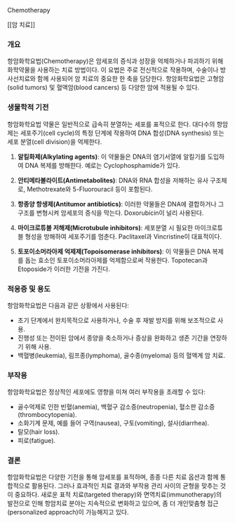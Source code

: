 Chemotherapy

[[암 치료]]

### 개요
항암화학요법(Chemotherapy)은 암세포의 증식과 성장을 억제하거나 파괴하기 위해 화학약물을 사용하는 치료 방법이다. 이 요법은 주로 전신적으로 작용하며, 수술이나 방사선치료와 함께 사용되어 암 치료의 중요한 한 축을 담당한다. 항암화학요법은 고형암(solid tumors) 및 혈액암(blood cancers) 등 다양한 암에 적용될 수 있다.

### 생물학적 기전
항암화학요법 약물은 일반적으로 급속히 분열하는 세포를 표적으로 한다. 대다수의 항암제는 세포주기(cell cycle)의 특정 단계에 작용하여 DNA 합성(DNA synthesis) 또는 세포 분열(cell division)을 억제한다.

1. **알킬화제(Alkylating agents)**: 이 약물들은 DNA의 염기서열에 알킬기를 도입하여 DNA 복제를 방해한다. 예로는 Cyclophosphamide가 있다.

2. **안티메타볼라이트(Antimetabolites)**: DNA와 RNA 합성을 저해하는 유사 구조체로, Methotrexate와 5-Fluorouracil 등이 포함된다.

3. **항종양 항생제(Antitumor antibiotics)**: 이러한 약물들은 DNA에 결합하거나 그 구조를 변형시켜 암세포의 증식을 막는다. Doxorubicin이 널리 사용된다.

4. **마이크로튜블 저해제(Microtubule inhibitors)**: 세포분열 시 필요한 마이크로튜블 형성을 방해하여 세포주기를 멈춘다. Paclitaxel과 Vincristine이 대표적이다.

5. **토포이소머라아제 억제제(Topoisomerase inhibitors)**: 이 약물들은 DNA 복제를 돕는 효소인 토포이소머라아제를 억제함으로써 작용한다. Topotecan과 Etoposide가 이러한 기전을 가진다.

### 적응증 및 용도
항암화학요법은 다음과 같은 상황에서 사용된다:
- 초기 단계에서 완치목적으로 사용하거나, 수술 후 재발 방지를 위해 보조적으로 사용.
- 진행성 또는 전이된 암에서 종양을 축소하거나 증상을 완화하고 생존 기간을 연장하기 위해 사용.
- 백혈병(leukemia), 림프종(lymphoma), 골수종(myeloma) 등의 혈액계 암 치료.

### 부작용
항암화학요법은 정상적인 세포에도 영향을 미쳐 여러 부작용을 초래할 수 있다:
- 골수억제로 인한 빈혈(anemia), 백혈구 감소증(neutropenia), 혈소판 감소증(thrombocytopenia).
- 소화기계 문제, 예를 들어 구역(nausea), 구토(vomiting), 설사(diarrhea).
- 탈모(hair loss).
- 피로(fatigue).

### 결론
항암화학요법은 다양한 기전을 통해 암세포를 표적하며, 종종 다른 치료 옵션과 함께 통합적으로 활용된다. 그러나 효과적인 치료 결과와 부작용 관리 사이의 균형을 맞추는 것이 중요하다. 새로운 표적 치료(targeted therapy)와 면역치료(immunotherapy)의 발전으로 인해 항암치료 분야는 지속적으로 변화하고 있으며, 좀 더 개인맞춤형 접근(personalized approach)이 가능해지고 있다.

